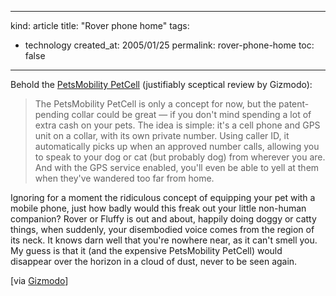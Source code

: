 -----
kind: article
title: "Rover phone home"
tags:
- technology
created_at: 2005/01/25
permalink: rover-phone-home
toc: false
-----

<p>Behold the <a href="http://www.petsmobility.com/">PetsMobility PetCell</a> (justifiably sceptical review by Gizmodo):</p>

<blockquote>
<p>The PetsMobility PetCell is only a concept for now, but the patent-pending collar could be great &mdash; if you don't mind spending a lot of extra cash on your pets. The idea is simple: it's a cell phone and GPS unit on a collar, with its own private number. Using caller ID, it automatically picks up when an approved number calls, allowing you to speak to your dog or cat (but probably dog) from wherever you are. And with the GPS service enabled, you'll even be able to yell at them when they've wandered too far from home.</p>
</blockquote>

<p>Ignoring for a moment the ridiculous concept of equipping your pet with a mobile phone, just how badly would this freak out your little non-human companion? Rover or Fluffy is out and about, happily doing doggy or catty things, when suddenly, your disembodied voice comes from the region of its neck. It knows darn well that you're nowhere near, as it can't smell you. My guess is that it (and the expensive PetsMobility PetCell) would disappear over the horizon in a cloud of dust, never to be seen again.</p>

<p>[via <a href="http://www.gizmodo.com/">Gizmodo</a>]</p>


